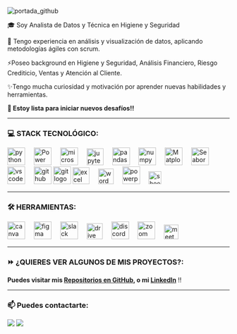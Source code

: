 ![portada_github](https://github.com/MFlorenciaLoCascio/MFlorenciaLoCascio/assets/139195222/d246cdd3-d7e8-4eb0-aa72-6eea0ccc4bb2)

🎓 Soy Analista de Datos y Técnica en Higiene y Seguridad

📝 Tengo experiencia en análisis y visualización de datos, aplicando metodologías ágiles con scrum.  

⚡Poseo background en Higiene y Seguridad, Análisis Financiero, Riesgo Crediticio, Ventas y Atención al Cliente.

✨Tengo mucha curiosidad y motivación por aprender nuevas habilidades y herramientas.

**🚀 Estoy lista para iniciar nuevos desafíos!!**  


___

### 💻 STACK TECNOLÓGICO:  

<div align="left">
<img src="https://cdn.jsdelivr.net/gh/devicons/devicon/icons/python/python-original.svg" height="40" alt="python logo"  />
<img width="12" />
<img src="https://powerbi.microsoft.com/pictures/application-logos/svg/powerbi.svg" alt="Power BI Logo" width="40">
<img width="12" />
<img src="https://cdn.worldvectorlogo.com/logos/microsoft-sql-server-1.svg" height="40" alt="microsoftsqlserver logo"  />
<img width="12" />
<img src="https://upload.wikimedia.org/wikipedia/commons/thumb/3/38/Jupyter_logo.svg/1200px-Jupyter_logo.svg.png"  alt="jupyter logo" width="38">
<img width="12" />
<img src="https://cdn.jsdelivr.net/gh/devicons/devicon/icons/pandas/pandas-original.svg" height="40" alt="pandas logo"  />
<img width="12" />
<img src="https://cdn.jsdelivr.net/gh/devicons/devicon/icons/numpy/numpy-original.svg" height="40" alt="numpy logo"  />
<img width="12" />
<img src="https://cdn.worldvectorlogo.com/logos/matplotlib-1.svg" alt="Matplotlib Logo" width="40">
<img width="12" />
<img src="https://cdn.worldvectorlogo.com/logos/seaborn-1.svg" alt="Seaborn Logo" width="40">
<img width="12" />
<img src="https://cdn.jsdelivr.net/gh/devicons/devicon/icons/vscode/vscode-original.svg" height="40" alt="vscode logo"  />
<img width="12" />
<img src="https://cdn.worldvectorlogo.com/logos/github-icon-1.svg" height="40" alt="github logo" width="40 >
<img width="12" />
<img src="https://cdn.worldvectorlogo.com/logos/git-icon.svg" height="40" alt="git logo"  width="40 >
<img width="12" />
<img src="https://cdn.worldvectorlogo.com/logos/excel-4.svg" alt="excel logo" width="38">
<img width="12" />
<img src="https://cdn.worldvectorlogo.com/logos/microsoft-word-2013-logo.svg" alt="word logo" width="35">
<img width="12" />
<img src="https://cdn.worldvectorlogo.com/logos/powerpoint-2.svg" alt="powerpoint logo" width="40">
<img width="12" />
<img src="https://cdn.worldvectorlogo.com/logos/google-sheets-logo-icon.svg" alt="sheets logo" width="29">
</div>


___

### 🛠️ HERRAMIENTAS:

<div align="left">
<img src="https://cdn.jsdelivr.net/gh/devicons/devicon/icons/canva/canva-original.svg" height="40" alt="canva logo"  />
<img width="12" />
<img src="https://cdn.jsdelivr.net/gh/devicons/devicon/icons/figma/figma-original.svg" height="40" alt="figma logo"  />
<img width="12" />
<img src="https://cdn.jsdelivr.net/gh/devicons/devicon/icons/slack/slack-original.svg" height="40" alt="slack logo"  />
<img width="12" />
<img src="https://cdn.worldvectorlogo.com/logos/drive-new-logo-1.svg" height="36" alt="drive logo"  />
<img width="12" />
<img src="https://cdn.worldvectorlogo.com/logos/discord.svg" height="40" alt="discord logo"  />
<img width="12" />
<img src="https://cdn.worldvectorlogo.com/logos/zoom-app.svg" height="40" alt="zoom logo"  />
<img width="12" />
<img src="https://cdn.worldvectorlogo.com/logos/google-meet-icon-2020-.svg" height="33" alt="meet logo"  />
</div>


___

### ⏩ ¿QUIERES VER ALGUNOS DE MIS PROYECTOS?:

**Puedes visitar mis [Repositorios en GitHub](https://github.com/MFlorenciaLoCascio?tab=repositories "REPOSITORIOS"), o mi [LinkedIn](https://www.linkedin.com/in/maria-florencia-lo-cascio/ "LINKEDIN")** !!


___

### 📫 Puedes contactarte: <br>	
<a target="_blank" href="https://www.linkedin.com/in/maria-florencia-lo-cascio/"><img src="https://img.shields.io/badge/-LinkedIn-0077B5?style=for-the-badge&logo=Linkedin&logoColor=white"></img></a>
<a target="_blank"
href="mailto:florlocascio5@gmail.com"><img src="https://img.shields.io/badge/-Gmail-D14836?style=for-the-badge&logo=Gmail&logoColor=white"></img></a>
<br>
</p>



